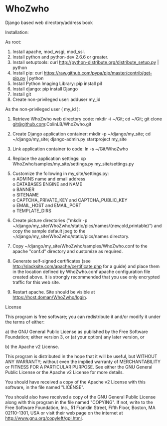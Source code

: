 WhoZwho
=======

Django based web directory/address book

Installation:

As root:
 1. Install apache, mod_wsgi, mod_ssl.
 2. Install python and python-dev 2.6.6 or greater.
 3. Install setuptools: curl http://python-distribute.org/distribute_setup.py | python
 4. Install pip: curl https://raw.github.com/pypa/pip/master/contrib/get-pip.py | python
 5. Install Python Imaging Library: pip install pil
 6. Install django: pip install Django
 7. Install git
 8. Create non-privileged user: adduser my_id

As the non-privileged user ( my_id ):
 1. Retrieve WhoZwho web directory code: mkdir -i ~/Git; cd ~/Git; git clone git@github.com:ColinLB/WhoZwho.git
 2. Create Django application container: mkdir -p ~/django/my_site; cd ~/django/my_site; django-admin.py startproject my_site
 3. Link application container to code: ln -s ~/Git/WhoZwho
 4. Replace the application settings: cp WhoZwho/samples/my_site/settings.py my_site/settings.py
 5. Customize the following in my_site/settings.py:
<br>    o ADMINS name and email address
<br>    o DATABASES ENGINE and NAME
<br>    o BANNER
<br>    o SITENAME
<br>    o CAPTCHA_PRIVATE_KEY and CAPTCHA_PUBLIC_KEY
<br>    o EMAIL_HOST and EMAIL_PORT
<br>    o TEMPLATE_DIRS
    
 5. Create picture directories ("mkdir -p ~/django/my_site/WhoZwho/static/pics/names/{new,old,printable}") and
 copy the sample default jpeg to the ~/django/my_site/WhoZwho/static/pics/names directory.
 6. Copy ~/django/my_site/WhoZwho/samples/WhoZwho.conf to the apache "conf.d" directory and customize as required.
 7. Generate self-signed certificates (see http://slacksite.com/apache/certificate.php for a guide) and place them
in the location defined by WhoZwho.conf apache configuration file created above. It is strongly recommended that you
use only encrypted traffic for this web site.
 8. Restart apache. Site should be visible at https://host.doman/WhoZwho/login.

License

This program is free software; you can redistribute it and/or modify it under the terms of either:

a) the GNU General Public License as published by the Free Software Foundation; either version 3, or (at your option) any later version, or

b) the Apache v2 License.

This program is distributed in the hope that it will be useful, but WITHOUT ANY WARRANTY; without even the implied warranty of MERCHANTABILITY or FITNESS FOR A PARTICULAR PURPOSE. See either the GNU General Public License or the Apache v2 License for more details.

You should have received a copy of the Apache v2 License with this software, in the file named "LICENSE".

You should also have received a copy of the GNU General Public License along with this program in the file named "COPYING". If not, write to the Free Software Foundation, Inc., 51 Franklin Street, Fifth Floor, Boston, MA 02110-1301, USA or visit their web page on the internet at http://www.gnu.org/copyleft/gpl.html.
